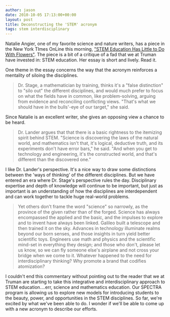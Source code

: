 ```yaml
---
author: jason
date: 2010-10-05 17:13:00+00:00
layout: post
title: Deconstructing the 'STEM' acronym
tags: stem interdisciplinary
---
```


Natalie Angier, one of my favorite science and nature writers, has a piece in the New York TImes OnLine this morning, <a href="http://nyti.ms/9VlNmn">"STEM Education Has Little to Do With Flowers"</a>. The piece is a bit of a critique of a fad that we at Truman have invested in: STEM education. Her essay is short and lively. Read it.

One theme in the essay concerns the way that the acronym reinforces a mentality of siloing the disciplines.
>Dr. Stage, a mathematician by training, thinks it's a "false distinction" to "silo out" the different disciplines, and would much prefer to focus on what the fields have in common, like problem-solving, arguing from evidence and reconciling conflicting views. "That's what we should have in the bulls'-eye of our target," she said.

Since Natalie is an excellent writer, she gives an opposing view a chance to be heard.

>Dr. Lander argues that that there is a basic rightness to the itemizing spirit behind STEM. "Science is discovering the laws of the natural world, and mathematics isn't that, it's logical, deductive truth, and its experiments don't have error bars," he said. "And when you get to technology and engineering, it's the constructed world, and that's different than the discovered one."

I like Dr. Lander's perspective. It's a nice way to draw some distinctions between the 'ways of thinking' of the different disciplines. But we have entered an era where Dr. Stage's perspective rules the day. Disciplinary expertise and depth of knowledge will continue to be important, but just as important is an understanding of how the disciplines are interdependent and can work together to tackle huge real-world problems.

>Yet others don't frame the word "science" so narrowly, as the province of the given rather than of the forged. Science has always encompassed the applied and the basic, and the impulses to explore and to invent have always been linked. Galileo built a telescope and then trained it on the sky. Advances in technology illuminate realms beyond our born senses, and those insights in turn yield better scientific toys. Engineers use math and physics and the scientific mind-set in everything they design; and those who don't, please let us know, so we can fly someone else's airplane and not cross your bridge when we come to it. Whatever happened to the need for interdisciplinary thinking? Why promote a brand that codifies atomization?

I couldn't end this commentary without pointing out to the reader that we at Truman are starting to take this integrative and interdisciplinary approach to STEM education....err, science and mathematics education. Our SPECTRA program is allowing us to explore new models for introducing students to the beauty, power, and opportunities in the STEM disciplines. So far, we're excited by what we've been able to do. I wonder if we'll be able to come up with a new acronym to describe our efforts.
